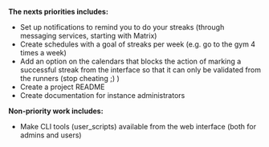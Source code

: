 **The nexts priorities includes:**

- Set up notifications to remind you to do your streaks (through messaging services, starting with Matrix)
- Create schedules with a goal of streaks per week (e.g. go to the gym 4 times a week)
- Add an option on the calendars that blocks the action of marking a successful streak from the interface so that it can only be validated from the runners (stop cheating ;) )
- Create a project README
- Create documentation for instance administrators

**Non-priority work includes:**

- Make CLI tools (user_scripts) available from the web interface (both for admins and users)
